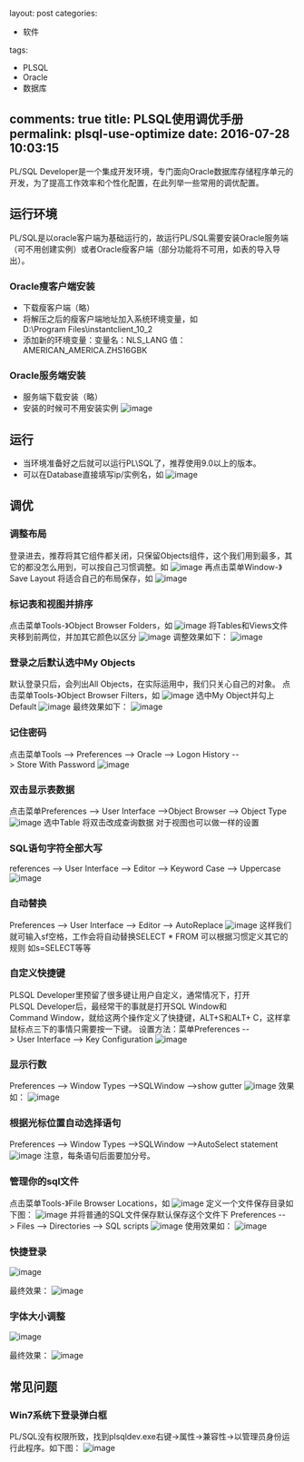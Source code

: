 layout: post
categories:
- 软件

tags: 
- PLSQL
- Oracle
- 数据库

comments: true
title: PLSQL使用调优手册
permalink: plsql-use-optimize
date: 2016-07-28 10:03:15
---
PL/SQL Developer是一个集成开发环境，专门面向Oracle数据库存储程序单元的开发，为了提高工作效率和个性化配置，在此列举一些常用的调优配置。

## 运行环境
PL/SQL是以oracle客户端为基础运行的，故运行PL/SQL需要安装Oracle服务端（可不用创建实例）或者Oracle瘦客户端（部分功能将不可用，如表的导入导出）。

### Oracle瘦客户端安装
* 下载瘦客户端（略）
* 将解压之后的瘦客户端地址加入系统环境变量，如D:\Program Files\instantclient_10_2
* 添加新的环境变量：变量名：NLS_LANG 值：AMERICAN_AMERICA.ZHS16GBK

### Oracle服务端安装
* 服务端下载安装（略）
* 安装的时候可不用安装实例
![image](https://cloud.githubusercontent.com/assets/10822807/17198882/4b8cf16c-54ab-11e6-8fc8-8fbfda37a4d2.png)

## 运行
* 当环境准备好之后就可以运行PL\SQL了，推荐使用9.0以上的版本。
* 可以在Database直接填写ip/实例名，如
![image](https://cloud.githubusercontent.com/assets/10822807/17198919/96aff0a4-54ab-11e6-904e-6a5ccc9f3060.png)

## 调优
### 调整布局
登录进去，推荐将其它组件都关闭，只保留Objects组件，这个我们用到最多，其它的都没怎么用到，可以按自己习惯调整。如
![image](https://cloud.githubusercontent.com/assets/10822807/17198935/c532999a-54ab-11e6-9dd6-e4c5eb8eeb4b.png)
再点击菜单Window-》Save Layout 将适合自己的布局保存，如
![image](https://cloud.githubusercontent.com/assets/10822807/17198946/dadc6da2-54ab-11e6-9339-5355c96f451f.png)

### 标记表和视图并排序
点击菜单Tools-》Object Browser Folders，如
![image](https://cloud.githubusercontent.com/assets/10822807/17198955/f124c014-54ab-11e6-8e52-dd533abe6177.png)
将Tables和Views文件夹移到前两位，并加其它颜色以区分
![image](https://cloud.githubusercontent.com/assets/10822807/17198967/ff53d3d2-54ab-11e6-95d3-c2d8c587f7be.png)
调整效果如下：
![image](https://cloud.githubusercontent.com/assets/10822807/17198978/1217b790-54ac-11e6-94b3-6b5d390932f2.png)

### 登录之后默认选中My Objects
默认登录只后，会列出All Objects，在实际运用中，我们只关心自己的对象。
点击菜单Tools-》Object Browser Filters，如
![image](https://cloud.githubusercontent.com/assets/10822807/17198993/2ed707f0-54ac-11e6-95a3-d59795c43d05.png)
选中My Object并勾上Default
![image](https://cloud.githubusercontent.com/assets/10822807/17199004/44130bc8-54ac-11e6-906b-212f88d0b75d.png)
最终效果如下：
![image](https://cloud.githubusercontent.com/assets/10822807/17199016/54f1fac6-54ac-11e6-885a-f433edf66abb.png)

### 记住密码
点击菜单Tools --> Preferences --> Oracle --> Logon History --> Store With Password
![image](https://cloud.githubusercontent.com/assets/10822807/17199039/863d3ed8-54ac-11e6-95a9-30a74d6c9427.png)

### 双击显示表数据
点击菜单Preferences --> User Interface -->Object Browser --> Object Type
![image](https://cloud.githubusercontent.com/assets/10822807/17199060/ab5e0f80-54ac-11e6-90bc-696d373d440c.png)
选中Table 将双击改成查询数据
对于视图也可以做一样的设置

### SQL语句字符全部大写
references --> User Interface --> Editor --> Keyword Case --> Uppercase
![image](https://cloud.githubusercontent.com/assets/10822807/17199070/c923cc44-54ac-11e6-84e7-1119bd0c9bd4.png)

### 自动替换
Preferences --> User Interface --> Editor --> AutoReplace
![image](https://cloud.githubusercontent.com/assets/10822807/17199085/e4b415d6-54ac-11e6-8407-316c5b55b3a6.png)
这样我们就可输入sf空格，工作会将自动替换SELECT * FROM
可以根据习惯定义其它的规则
如s=SELECT等等

### 自定义快捷键
PLSQL Developer里预留了很多键让用户自定义，通常情况下，打开PLSQL Developer后，最经常干的事就是打开SQL Window和Command Window，就给这两个操作定义了快捷键，ALT+S和ALT+ C，这样拿鼠标点三下的事情只需要按一下键。
设置方法：菜单Preferences --> User Interface --> Key Configuration
![image](https://cloud.githubusercontent.com/assets/10822807/17199113/0ec7bb8e-54ad-11e6-9242-2da28a330cca.png)

### 显示行数
Preferences --> Window Types -->SQLＷindow -->show gutter
![image](https://cloud.githubusercontent.com/assets/10822807/17199122/2560b90e-54ad-11e6-9650-0dd92e716448.png)
效果如：
![image](https://cloud.githubusercontent.com/assets/10822807/17199129/3467c74e-54ad-11e6-932c-c4383b2620f7.png)

### 根据光标位置自动选择语句
Preferences --> Window Types -->SQLＷindow -->AutoSelect statement
![image](https://cloud.githubusercontent.com/assets/10822807/17199144/4a1bfb64-54ad-11e6-9a51-6892c06bb718.png)
注意，每条语句后面要加分号。

### 管理你的sql文件
点击菜单Tools-》File Browser Locations，如
![image](https://cloud.githubusercontent.com/assets/10822807/17199157/60a25d74-54ad-11e6-953e-231c40cd5644.png)
定义一个文件保存目录如下图：
![image](https://cloud.githubusercontent.com/assets/10822807/17199160/70101de6-54ad-11e6-93b9-5b73f8008d45.png)
并将普通的SQL文件保存默认保存这个文件下
Preferences --> Files --> Directories --> SQL scripts
![image](https://cloud.githubusercontent.com/assets/10822807/17199170/8479e58c-54ad-11e6-8a04-4f71e253c8b4.png)
使用效果如：
![image](https://cloud.githubusercontent.com/assets/10822807/17199180/94c9e5d6-54ad-11e6-8dc6-b2725005cac1.png)

### 快捷登录
![image](https://cloud.githubusercontent.com/assets/10822807/17199197/b130ead0-54ad-11e6-8845-667938450efe.png)

最终效果：
![image](https://cloud.githubusercontent.com/assets/10822807/17199294/6ed9f8ba-54ae-11e6-8776-1f5e54e5484c.png)


### 字体大小调整
![image](https://cloud.githubusercontent.com/assets/10822807/17199213/cad3732c-54ad-11e6-9231-cbd3c5c33fc3.png)

最终效果：
![image](https://cloud.githubusercontent.com/assets/10822807/17199312/8e70ca3c-54ae-11e6-9ac0-b0ed36aa297d.png)

## 常见问题
### Win7系统下登录弹白框
PL/SQL没有权限所致，找到plsqldev.exe右键->属性->兼容性->以管理员身份运行此程序。如下图：
![image](https://cloud.githubusercontent.com/assets/10822807/17199334/af97f500-54ae-11e6-97c5-5a3b89ca0cf4.png)



